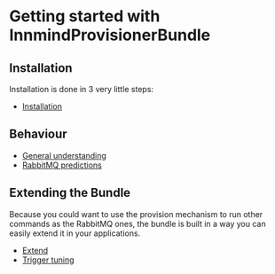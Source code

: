 # Getting started with InnmindProvisionerBundle

## Installation

Installation is done in 3 very little steps:

* [Installation](installation.md)

## Behaviour

* [General understanding](behaviour.md)
* [RabbitMQ predictions](rabbitmq.md)

## Extending the Bundle

Because you could want to use the provision mechanism to run other commands as the RabbitMQ ones, the bundle is built in a way you can easily extend it in your applications.

* [Extend](extend.md)
* [Trigger tuning](trigger-tuning.md)
